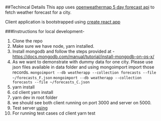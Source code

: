 ##Techincal Details
This app uses [openweathermap 5 day forecast api](https://openweathermap.org/forecast5) to fetch weather forecast for a city.

Client application is bootstrapped using [create react app](https://facebook.github.io/create-react-app/docs/getting-started)

###Instructions for local development-
1. Clone the repo
2. Make sure we have node, yarn installed.
3. Install mongodb and follow the steps provided at - https://docs.mongodb.com/manual/tutorial/install-mongodb-on-os-x/
4. As we want to demonstrate with dummy data for one city. Please use json files available in data folder and using mongoimport import those records.
    `mongoimport --db weatherapp --collection forecasts --file ~/forecasts_F.json`
    `mongoimport --db weatherapp --collection forecasts --file ~/forecasts_C.json`
5. yarn install
6. cd client yarn install
7. yarn dev in root folder
8. we should see both client running on port 3000 and server on 5000.
9. Test server [using](http://localhost:5000/forecasts/Mountain%20View.metric)
10. For running test cases cd client yarn test



